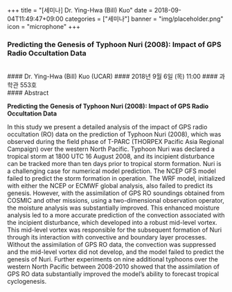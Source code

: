 +++
title = "[세미나] Dr. Ying-Hwa (Bill) Kuo"
date = 2018-09-04T11:49:47+09:00
categories = ["세미나"]
banner = "img/placeholder.png"
icon = "microphone"
+++
### Predicting the Genesis of Typhoon Nuri (2008): Impact of GPS Radio Occultation Data
<br>
#### Dr. Ying-Hwa (Bill) Kuo (UCAR)
#### 2018년 9월 6일 (목) 11:00
#### 과학관 553호
<br>
#### Abstract

**Predicting the Genesis of Typhoon Nuri (2008): Impact of GPS Radio Occultation Data**

In this study we present a detailed analysis of the impact of GPS radio occultation (RO) data on the prediction of Typhoon Nuri (2008), which was observed during the field phase of T-PARC (THORPEX Pacific Asia Regional Campaign) over the western North Pacific. Typhoon Nuri was declared a tropical storm at 1800 UTC 16 August 2008, and its incipient disturbance can be tracked more than ten days prior to tropical storm formation. Nuri is a challenging case for numerical model prediction. The NCEP GFS model failed to predict the storm formation in operation. The WRF model, initialized with either the NCEP or ECMWF global analysis, also failed to predict its genesis. However, with the assimilation of GPS RO soundings obtained from COSMIC and other missions, using a two-dimensional observation operator, the moisture analysis was substantially improved. This enhanced moisture analysis led to a more accurate prediction of the convection associated with the incipient disturbance, which developed into a robust mid-level vortex. This mid-level vortex was responsible for the subsequent formation of Nuri through its interaction with convective and boundary layer processes. Without the assimilation of GPS RO data, the convection was suppressed and the mid-level vortex did not develop, and the model failed to predict the genesis of Nuri. Further experiments on nine additional typhoons over the western North Pacific between 2008-2010 showed that the assimilation of GPS RO data substantially improved the model’s ability to forecast tropical cyclogenesis.
